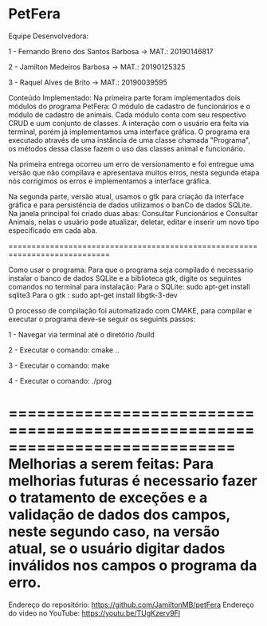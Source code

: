 <h1>PetFera</h1>
  

Equipe Desenvolvedora:

1 - Fernando Breno dos Santos Barbosa -> MAT.: 20190146817

2 - Jamilton Medeiros Barbosa -> MAT.: 20190125325

3 - Raquel Alves de Brito -> MAT.: 20190039595


Conteúdo Implementado:
Na primeira parte foram implementados dois módulos do programa PetFera: O módulo de cadastro de 
funcionários e o módulo de cadastro de animais. Cada módulo conta com seu respectivo
CRUD e uum conjunto de classes. A interação com o usuário era feita via
terminal, porém já implementamos uma interface gráfica. O programa
era executado através de uma instância de uma classe chamada "Programa", os métodos
dessa classe fazem o uso das classes animal e funcionário.

Na primeira entrega ocorreu um erro de versionamento e foi entregue uma versão que não
compilava e apresentava muitos erros, nesta segunda etapa nós corrigimos os erros e implementamos 
a interface gráfica.

Na segunda parte, versão atual, usamos o gtk para criação da interface gráfica e para persistência de 
dados utilizamos o banCo de dados SQLite. Na janela principal foi criado duas abas: Consultar Funcionários
e Consultar Animais, nelas o usuário pode atualizar, deletar, editar e inserir um novo tipo especificado 
em cada aba.

============================================================================


Como usar o programa:
Para que o programa seja compilado é necessario instalar o banco de dados SQLite e a biblioteca gtk, digite os seguintes comandos no terminal para instalação:
Para o SQLite: sudo apt-get install sqlite3
Para o gtk : sudo apt-get install libgtk-3-dev

O processo de compilação foi automatizado com CMAKE, para compilar e executar
o programa deve-se seguir os seguints passos:

1 - Navegar via terminal até o diretório /build

2 - Executar o comando: cmake ..

3 - Executar o comando: make

4 - Executar o comando: ./prog



============================================================================
Melhorias a serem feitas:
Para melhorias futuras é necessario fazer o tratamento de exceções e a validação de dados dos campos, neste 
segundo caso, na versão atual, se o usuário digitar dados inválidos nos campos o programa da erro.
============================================================================

Endereço do repositório:
https://github.com/JamiltonMB/petFera
Endereço do video no YouTube:
https://youtu.be/TUgKzerv9FI

